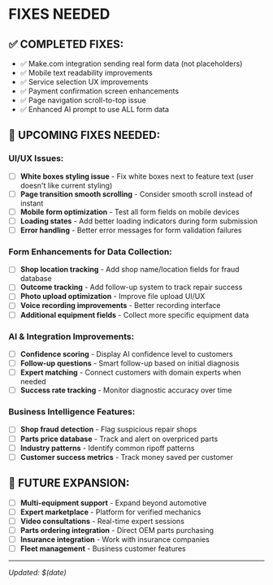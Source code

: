 # FIXES NEEDED

## ✅ COMPLETED FIXES:
- ✅ Make.com integration sending real form data (not placeholders)
- ✅ Mobile text readability improvements 
- ✅ Service selection UX improvements
- ✅ Payment confirmation screen enhancements
- ✅ Page navigation scroll-to-top issue
- ✅ Enhanced AI prompt to use ALL form data

## 🔧 UPCOMING FIXES NEEDED:

### UI/UX Issues:
- [ ] **White boxes styling issue** - Fix white boxes next to feature text (user doesn't like current styling)
- [ ] **Page transition smooth scrolling** - Consider smooth scroll instead of instant
- [ ] **Mobile form optimization** - Test all form fields on mobile devices
- [ ] **Loading states** - Add better loading indicators during form submission
- [ ] **Error handling** - Better error messages for form validation failures

### Form Enhancements for Data Collection:
- [ ] **Shop location tracking** - Add shop name/location fields for fraud database
- [ ] **Outcome tracking** - Add follow-up system to track repair success
- [ ] **Photo upload optimization** - Improve file upload UI/UX
- [ ] **Voice recording improvements** - Better recording interface
- [ ] **Additional equipment fields** - Collect more specific equipment data

### AI & Integration Improvements:
- [ ] **Confidence scoring** - Display AI confidence level to customers
- [ ] **Follow-up questions** - Smart follow-up based on initial diagnosis
- [ ] **Expert matching** - Connect customers with domain experts when needed
- [ ] **Success rate tracking** - Monitor diagnostic accuracy over time

### Business Intelligence Features:
- [ ] **Shop fraud detection** - Flag suspicious repair shops
- [ ] **Parts price database** - Track and alert on overpriced parts
- [ ] **Industry patterns** - Identify common ripoff patterns
- [ ] **Customer success metrics** - Track money saved per customer

## 🚀 FUTURE EXPANSION:
- [ ] **Multi-equipment support** - Expand beyond automotive
- [ ] **Expert marketplace** - Platform for verified mechanics
- [ ] **Video consultations** - Real-time expert sessions
- [ ] **Parts ordering integration** - Direct OEM parts purchasing
- [ ] **Insurance integration** - Work with insurance companies
- [ ] **Fleet management** - Business customer features

---
*Updated: $(date)*